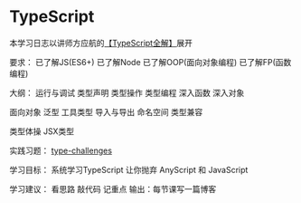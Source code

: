 # TypeScript

本学习日志以讲师方应航的[【TypeScript全解】](https://www.bilibili.com/video/BV1ig411k7pf)展开

要求：
已了解JS(ES6+)
已了解Node
已了解OOP(面向对象编程)
已了解FP(函数编程)

大纲：
运行与调试
类型声明
类型操作
类型编程
深入函数
深入对象

面向对象
泛型
工具类型
导入与导出
命名空间
类型兼容

类型体操
JSX类型

实践习题：
[type-challenges](https://github.com/type-challenges/type-challenges)

学习目标：
系统学习TypeScript
让你抛弃 AnyScript 和 JavaScript

学习建议：
看思路
敲代码
记重点
输出：每节课写一篇博客
